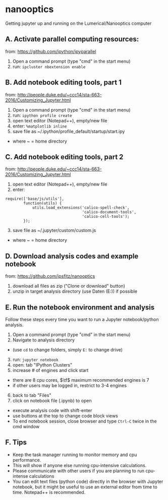 # nanooptics
Getting jupyter up and running on the Lumerical/Nanooptics computer

## A. Activate parallel computing resources:
from:  https://github.com/ipython/ipyparallel  
 1. Open a command prompt (type "cmd" in the start menu)  
 2. run:   ```ipcluster nbextension enable```  

## B. Add notebook editing tools, part 1
from:  http://people.duke.edu/~ccc14/sta-663-2016/Customizing_Jupyter.html  
 1. Open a command prompt (type "cmd" in the start menu)  
 2. run:   ```ipython profile create```  
 3. open text editor (Notepad++), empty/new file  
 4. enter: ```%matplotlib inline```  
 5. save file as ~/.ipython/profile_default/startup/start.ipy  
   * where ~ = home directory

## C. Add notebook editing tools, part 2
from:  http://people.duke.edu/~ccc14/sta-663-2016/Customizing_Jupyter.html  
 1. open text editor (Notepad++), empty/new file  
 2. enter:  
```
require(['base/js/utils'],
        function(utils) {
            utils.load_extensions('calico-spell-check',
                                  'calico-document-tools',
                                  'calico-cell-tools');
        });
```
 3. save file as ~/.jupyter/custom/custom.js  
   * where ~ = home directory  

## D. Download analysis codes and example notebook
from:  https://github.com/jpsfitz/nanooptics  
 1. download all files as zip ("Clone or download" button)  
 2. unzip in target analysis directory (use Daten (E:)) if possible  

## E. Run the notebook environment and analysis
Follow these steps every time you want to run a Jupyter notebook/python analysis.
 1. Open a command prompt (type "cmd" in the start menu)  
 2. Navigate to analysis directory  
   * (use ```cd``` to change folders, simply ```E:``` to change drive)  
 3. run:   ```jupyter notebook```  
 4. open:  tab "IPython Clusters"  
 5. increase # of engines and click start  
  * there are 8 cpu cores, $\tf$ maximum recommended engines is 7
  * if other users may be logged in, restrict to 3-4 engines
 6. back to tab "Files"  
 7. click on notebook file (.ipynb) to open  
   * execute analysis code with shift-enter  
   * use buttons at the top to change code block views
   * To end notebook session, close browser and type ```Ctrl-C``` twice in the cmd window

## F. Tips
 * Keep the task manager running to monitor memory and cpu performance.
  * This will show if anyone else running cpu-intensive calculations.
  * Please communicate with other users if you are planning to run cpu-intense calculations
 * You can edit text files (python code) directly in the browser with Jupyter notebook, but it might be useful to use an external editor from time to time. Notepad++ is recommended.
